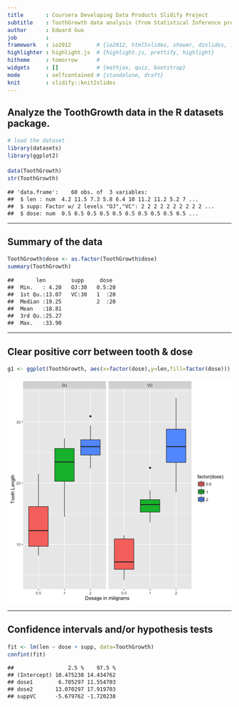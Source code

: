 ```yaml
---
title       : Coursera Developing Data Products Slidify Project
subtitle    : ToothGrowth data analysis (from Statistical Inference project)
author      : Edward Guo
job         : 
framework   : io2012        # {io2012, html5slides, shower, dzslides, ...}
highlighter : highlight.js  # {highlight.js, prettify, highlight}
hitheme     : tomorrow      # 
widgets     : []            # {mathjax, quiz, bootstrap}
mode        : selfcontained # {standalone, draft}
knit        : slidify::knit2slides
---
```


## Analyze the ToothGrowth data in the R datasets package.

```r
# load the dataset
library(datasets)
library(ggplot2)

data(ToothGrowth)
str(ToothGrowth)
```

```
## 'data.frame':	60 obs. of  3 variables:
##  $ len : num  4.2 11.5 7.3 5.8 6.4 10 11.2 11.2 5.2 7 ...
##  $ supp: Factor w/ 2 levels "OJ","VC": 2 2 2 2 2 2 2 2 2 2 ...
##  $ dose: num  0.5 0.5 0.5 0.5 0.5 0.5 0.5 0.5 0.5 0.5 ...
```

---

## Summary of the data

```r
ToothGrowth$dose <- as.factor(ToothGrowth$dose)
summary(ToothGrowth)
```

```
##       len        supp     dose   
##  Min.   : 4.20   OJ:30   0.5:20  
##  1st Qu.:13.07   VC:30   1  :20  
##  Median :19.25           2  :20  
##  Mean   :18.81                   
##  3rd Qu.:25.27                   
##  Max.   :33.90
```

---

## Clear positive corr between tooth & dose 

```r
g1 <- ggplot(ToothGrowth, aes(x=factor(dose),y=len,fill=factor(dose)))
```
![plot of chunk unnamed-chunk-4](assets/fig/unnamed-chunk-4-1.png)

---

##  Confidence intervals and/or hypothesis tests 

```r
fit <- lm(len ~ dose + supp, data=ToothGrowth)
confint(fit)
```

```
##                 2.5 %    97.5 %
## (Intercept) 10.475238 14.434762
## dose1        6.705297 11.554703
## dose2       13.070297 17.919703
## suppVC      -5.679762 -1.720238
```

